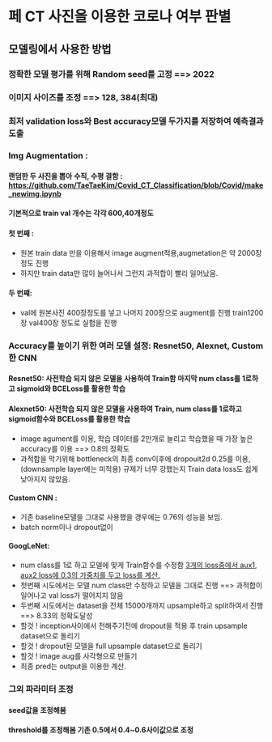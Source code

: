 # 페 CT 사진을 이용한 코로나 여부 판별

## 모델링에서 사용한 방법

### 정확한 모델 평가를 위해 Random seed를 고정 ==> 2022

### 이미지 사이즈를 조정 ==> 128, 384(최대)

### 최저 validation loss와 Best accuracy모델 두가지를 저장하여 예측결과 도출

### Img Augmentation : 


#### 랜덤한 두 사진을 뽑아 수직, 수평 결함 : https://github.com/TaeTaeKim/Covid_CT_Classification/blob/Covid/make_newimg.ipynb

#### 기본적으로 train val 개수는 각각 600,40개정도

 #### 첫 번째 :
  - 원본 train data 만을 이용해서 image augment적용,augmetation은 약 2000장정도 진행
  - 하지만 train data만 많이 늘어나서 그런지 과적합이 빨리 일어났음.
 
 #### 두 번쨰:
 - val에 원본사진 400장정도를 넣고 나머지 200장으로 augment를 진행 train1200장 val400장 정도로 실험을 진행

### Accuracy를 높이기 위한 여러 모델 설정: Resnet50, Alexnet, Custom한 CNN
 #### Resnet50: 사전학습 되지 않은 모델을 사용하여 Train함 마지막 num class를 1로하고 sigmoid와 BCELoss를 활용한 학습

 #### Alexnet50: 사전학습 되지 않은 모델을 사용하여 Train, num class를 1로하고 sigmoid함수와 BCELoss를 활용한 학습
 - image agument를 이용, 학습 데이터를 2만개로 늘리고 학습했을 때 가장 높은 accuracy를 이용 ==> 0.8의 정확도
 - 과적합을 막기위해 bottleneck의 최종 conv이후에 dropouit2d 0.25를 이용,(downsample layer에는 미적용) 규제가 너무 강했는지 Train data loss도 쉽게 낮아지지 않았음.

 #### Custom CNN :
 - 기존 baseline모델을 그대로 사용했을 경우에는 0.76의 성능을 보임.
 - batch norm이나 dropout없이
 
 #### GoogLeNet:
 - num class를 1로 하고 모델에 맞게 Train함수를 수정함 <u>3개의 loss중에서 aux1, aux2 loss에 0.3의 가중치를 두고 loss를 계산.</u>
 - 첫번째 시도에서는 모델 num class만 수정하고 모델을 그대로 진행 ==> 과적합이 일어나고 val loss가 떨어지지 않음
 - 두번째 시도에서는 dataset을 전체 15000개까지 upsample하고 split하여서 진행 ==> 8.33의 정확도달성
 - 할것 ! inception사이에서 전해주기전에 dropout을 적용 후 train upsample dataset으로 돌리기
 - 할것 ! dropout된 모델을 full upsample dataset으로 돌리기
 - 할것 ! image aug를 사각형으로 만들기
 - 최종 pred는 output을 이용한 계산.
 
 ### 그외 파라미터 조정
 #### seed값을 조정해봄
 #### threshold를 조정해봄 기존 0.5에서 0.4~0.6사이값으로 조정
